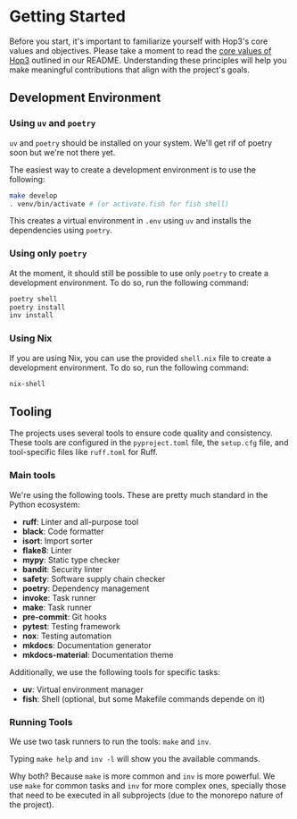# Getting Started

Before you start, it's important to familiarize yourself with Hop3's core values and objectives. Please take a moment to read the [core values of Hop3](../README.md#core-values) outlined in our README. Understanding these principles will help you make meaningful contributions that align with the project's goals.

## Development Environment

### Using `uv` and `poetry`

`uv` and `poetry` should be installed on your system. We'll get rif of poetry soon but we're not there yet.

The easiest way to create a development environment is to use the following:

```bash
make develop
. venv/bin/activate # (or activate.fish for fish shell)
```

This creates a virtual environment in `.env` using `uv` and installs the dependencies using `poetry`.

### Using only `poetry`

At the moment, it should still be possible to use only `poetry` to create a development environment. To do so, run the following command:

```bash
poetry shell
poetry install
inv install
```

### Using Nix

If you are using Nix, you can use the provided `shell.nix` file to create a development environment. To do so, run the following command:

```bash
nix-shell
```

## Tooling

The projects uses several tools to ensure code quality and consistency. These tools are configured in the `pyproject.toml` file, the `setup.cfg` file, and tool-specific files like `ruff.toml` for Ruff.

### Main tools

We're using the following tools. These are pretty much standard in the Python ecosystem:

- **ruff**: Linter and all-purpose tool
- **black**: Code formatter
- **isort**: Import sorter
- **flake8**: Linter
- **mypy**: Static type checker
- **bandit**: Security linter
- **safety**: Software supply chain checker
- **poetry**: Dependency management
- **invoke**: Task runner
- **make**: Task runner
- **pre-commit**: Git hooks
- **pytest**: Testing framework
- **nox**: Testing automation
- **mkdocs**: Documentation generator
- **mkdocs-material**: Documentation theme

Additionally, we use the following tools for specific tasks:

- **uv**: Virtual environment manager
- **fish**: Shell (optional, but some Makefile commands depende on it)

### Running Tools

We use two task runners to run the tools: `make` and `inv`.

Typing `make help` and `inv -l` will show you the available commands.

Why both? Because `make` is more common and `inv` is more powerful. We use `make` for common tasks and `inv` for more complex ones, specially those that need to be executed in all subprojects (due to the monorepo nature of the project).

